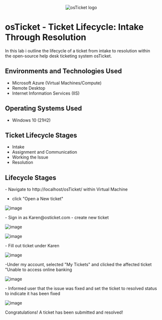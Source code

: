 <p align="center">
<img src="https://i.imgur.com/Clzj7Xs.png" alt="osTicket logo"/>
</p>

<h1>osTicket - Ticket Lifecycle: Intake Through Resolution</h1>
In this lab i outline the lifecycle of a ticket from intake to resolution within the open-source help desk ticketing system osTicket.<br />


<h2>Environments and Technologies Used</h2>

- Microsoft Azure (Virtual Machines/Compute)
- Remote Desktop
- Internet Information Services (IIS)

<h2>Operating Systems Used </h2>

- Windows 10</b> (21H2)

<h2>Ticket Lifecycle Stages</h2>

- Intake
- Assignment and Communication
- Working the Issue
- Resolution

<h2>Lifecycle Stages</h2>

<p> 
- Navigate to http://localhost/osTicket/ within Virtual Machine

  - click "Open a New ticket"

  ![image](https://github.com/user-attachments/assets/94063014-e11b-4429-81ae-931f02fafcdb)

<p> 
- Sign in as Karen@osticket.com
- create new ticket

![image](https://github.com/user-attachments/assets/68d98ac2-7212-441b-b8c2-4d4ff15eceef)

![image](https://github.com/user-attachments/assets/55c77848-135d-4e6d-be2c-77f528a1fb1a)

<p> 
- Fill out ticket under Karen  
</p>

![image](https://github.com/user-attachments/assets/3a49ec01-dc13-4656-b5ea-31e313877c75)

<p>
-Under my account, selected "My Tickets" and clicked the affected ticket "Unable to access online banking
</p>

![image](https://github.com/user-attachments/assets/21aa9a05-03f0-4f29-83b9-9092b6df0711)

<p> 
- Informed user that the issue was fixed and set the ticket to resolved status to indicate it has been fixed 
</p>

![image](https://github.com/user-attachments/assets/3ad36502-db61-468e-a6cf-60825a30b810)

Congratulations!  A ticket has been submitted and resolved!

